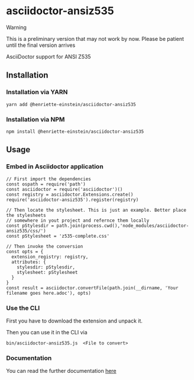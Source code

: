 # asciidoctor-ansiz535

> [!WARNING]
> This is a preliminary version that may not work by now. Please
> be patient until the final version arrives

AsciiDoctor support for ANSI Z535

## Installation

### Installation via YARN

```
yarn add @henriette-einstein/asciidoctor-ansiz535
```

### Installation via NPM

```
npm install @henriette-einstein/asciidoctor-ansiz535
```

## Usage

### Embed in Asciidoctor application

```
// First import the dependencies
const ospath = require('path')
const asciidoctor = require('asciidoctor')()
const registry = asciidoctor.Extensions.create()
require('asciidoctor-ansiz535').register(registry)

// Then locate the stylesheet. This is just an example. Better place the stylesheets
// somewhere in yout project and refernce them locally
const pStylesdir = path.join(process.cwd(),'node_modules/asciidoctor-ansiz535/css/')
const pStylesheet = 'z535-complete.css'

// Then invoke the conversion
const opts = {
  extension_registry: registry,
  attributes: {
    stylesdir: pStylesdir,
    stylesheet: pStylesheet
  }
}
const result = asciidoctor.convertFile(path.join(__dirname, 'Your filename goes here.adoc'), opts)

```

### Use the CLI

First you have to download the extension and unpack it.

Then you can use it in the CLI via

```
bin/asciidoctor-ansiz535.js  <File to convert>

```

### Documentation

You can read the further documentation [here](./doc/proposal.adoc)

